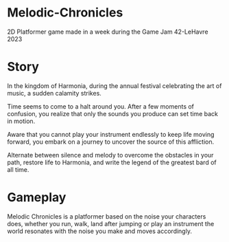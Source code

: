 # Melodic-Chronicles
2D Platformer game made in a week during the Game Jam 42-LeHavre 2023

# Story
In the kingdom of Harmonia, during the annual festival celebrating the art of music, a sudden calamity strikes.

Time seems to come to a halt around you. After a few moments of confusion, you realize that only the sounds you produce can set time back in motion.

Aware that you cannot play your instrument endlessly to keep life moving forward, you embark on a journey to uncover the source of this affliction.

Alternate between silence and melody to overcome the obstacles in your path, restore life to Harmonia, and write the legend of the greatest bard of all time.

# Gameplay
Melodic Chronicles is a platformer based on the noise your characters does, whether you run, walk, land after jumping or play an instrument the world resonates with the noise you make and moves accordingly.
